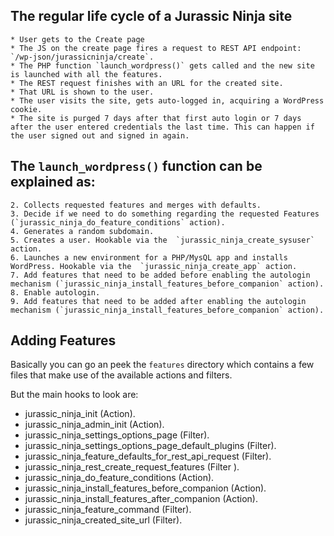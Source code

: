 

## The regular life cycle of a Jurassic Ninja site

```
* User gets to the Create page
* The JS on the create page fires a request to REST API endpoint: `/wp-json/jurassicninja/create`.
* The PHP function `launch_wordpress()` gets called and the new site is launched with all the features.
* The REST request finishes with an URL for the created site.
* That URL is shown to the user.
* The user visits the site, gets auto-logged in, acquiring a WordPress cookie.
* The site is purged 7 days after that first auto login or 7 days after the user entered credentials the last time. This can happen if the user signed out and signed in again.
```

## The `launch_wordpress()` function can be explained as:

```
2. Collects requested features and merges with defaults.
3. Decide if we need to do something regarding the requested Features (`jurassic_ninja_do_feature_conditions` action).
4. Generates a random subdomain.
5. Creates a user. Hookable via the  `jurassic_ninja_create_sysuser` action.
6. Launches a new environment for a PHP/MysQL app and installs WordPress. Hookable via the  `jurassic_ninja_create_app` action.
7. Add features that need to be added before enabling the autologin mechanism (`jurassic_ninja_install_features_before_companion` action).
8. Enable autologin.
9. Add features that need to be added after enabling the autologin mechanism (`jurassic_ninja_install_features_before_companion` action).
```


## Adding Features

Basically you can go an peek the `features` directory which contains a few files that make use of the available actions and filters.

But the main hooks to look are:

* jurassic_ninja_init (Action).
* jurassic_ninja_admin_init (Action).
* jurassic_ninja_settings_options_page (Filter).
* jurassic_ninja_settings_options_page_default_plugins (Filter).
* jurassic_ninja_feature_defaults_for_rest_api_request (Filter).
* jurassic_ninja_rest_create_request_features (Filter ).
* jurassic_ninja_do_feature_conditions (Action).
* jurassic_ninja_install_features_before_companion (Action).
* jurassic_ninja_install_features_after_companion (Action).
* jurassic_ninja_feature_command (Filter).
* jurassic_ninja_created_site_url (Filter).
